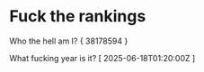 # Fuck the rankings

Who the hell am I?
{ 38178594 }

What fucking year is it?
[ 2025-06-18T01:20:00Z ]
